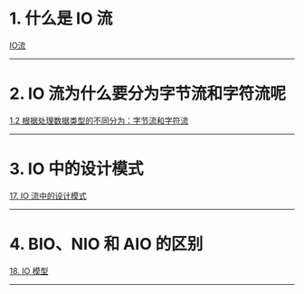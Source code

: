 
# 1. 什么是 IO 流

[IO流](../../java笔记/IO流.md)

****
# 2. IO 流为什么要分为字节流和字符流呢

[1.2 根据处理数据类型的不同分为：字节流和字符流](../../java笔记/IO流.md#1.2%20根据处理数据类型的不同分为：字节流和字符流)

****

# 3. IO 中的设计模式

[17. IO 流中的设计模式](../../java笔记/IO流.md#17.%20IO%20流中的设计模式)

****
# 4. BIO、NIO 和 AIO 的区别

[18. IO 模型](../../java笔记/IO流.md#18.%20IO%20模型)

****